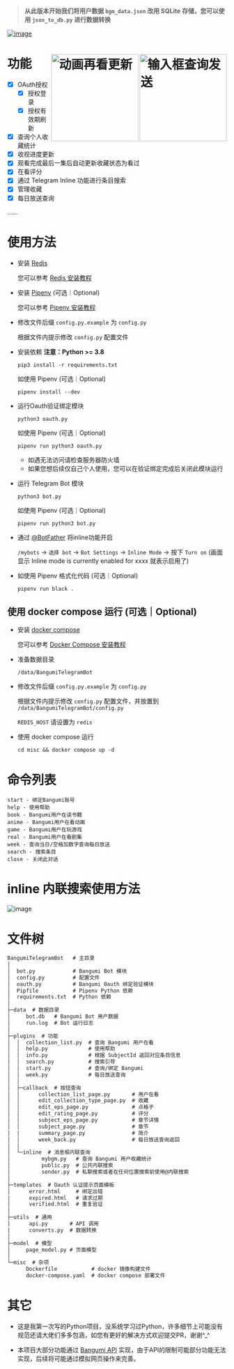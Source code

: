 > **从此版本开始我们将用户数据 `bgm_data.json` 改用 SQLite 存储，您可以使用 `json_to_db.py` 进行数据转换**

[![image](https://cdn.jsdelivr.net/gh/Ukenn2112/image/BangumiTelegramBot.png)](https://github.com/Ukenn2112/BangumiTelegramBot/)


# 功能 <img src="https://cdn.jsdelivr.net/gh/Ukenn2112/image/IMG_4622.gif" alt="输入框查询发送" width="200" align='right'><img src="https://cdn.jsdelivr.net/gh/Ukenn2112/image/IMG_4643.gif" alt="动画再看更新" width="200" align='right'>

- [x] OAuth授权
  - [x] 授权登录
  - [x] 授权有效期刷新
- [x] 查询个人收藏统计
- [x] 收视进度更新
- [x] 观看完成最后一集后自动更新收藏状态为看过
- [x] 在看评分
- [x] 通过 Telegram Inline 功能进行条目搜索
- [x] 管理收藏
- [x] 每日放送查询

......

# 使用方法

- 安装 [Redis](https://redis.io/)

  您可以参考 [Redis 安装教程](https://www.google.com/search?q=Redis%E5%AE%89%E8%A3%85%E6%95%99%E7%A8%8B)

- 安装 [Pipenv](https://pipenv.pypa.io/) (可选｜Optional)

  您可以参考 [Pipenv 安装教程](https://pipenv.pypa.io/en/latest/#install-pipenv-today)

- 修改文件后缀 `config.py.example` 为 `config.py`

  根据文件内提示修改 `config.py` 配置文件

- 安装依赖 **注意：Python >= 3.8**
  
  ```
  pip3 install -r requirements.txt
  ```

  如使用 Pipenv (可选｜Optional) 
  ```
  pipenv install --dev
  ```

- 运行Oauth验证绑定模块
  
  ```
  python3 oauth.py
  ```
  
  如使用 Pipenv (可选｜Optional) 
  ```
  pipenv run python3 oauth.py
  ```

  - 如遇无法访问请检查服务器防火墙
  - 如果您想后续仅自己个人使用，您可以在验证绑定完成后关闭此模块运行

- 运行 Telegram Bot 模块
  
  ```
  python3 bot.py
  ```

  如使用 Pipenv (可选｜Optional)
  ```
  pipenv run python3 bot.py
  ```

- 通过 [@BotFather](https://t.me/botfather) 将inline功能开启

  `/mybots` -> `选择 bot` -> `Bot Settings` -> `Inline Mode` -> 按下 `Turn on` (画面显示 Inline mode is currently enabled for xxxx 就表示启用了)

- 如使用 Pipenv 格式化代码 (可选｜Optional)

  ```
  pipenv run black .
  ```

## 使用 docker compose 运行 (可选｜Optional)

- 安装 [docker compose](https://docs.docker.com/compose/)

  您可以参考 [Docker Compose 安装教程](https://docs.docker.com/compose/install/)

- 准备数据目录

  `/data/BangumiTelegramBot`

- 修改文件后缀 `config.py.example` 为 `config.py`

  根据文件内提示修改 `config.py` 配置文件，并放置到 `/data/BangumiTelegramBot/config.py`

  `REDIS_HOST` 请设置为 `redis`

- 使用 docker compose 运行

  `cd misc && docker compose up -d`


# 命令列表

```
start - 绑定Bangumi账号
help - 使用帮助
book - Bangumi用户在读书籍
anime - Bangumi用户在看动画
game - Bangumi用户在玩游戏
real - Bangumi用户在看剧集
week - 查询当日/空格加数字查询每日放送
search - 搜索条目
close - 关闭此对话
```

# inline 内联搜索使用方法

![image](https://cdn.jsdelivr.net/gh/Ukenn2112/image@1.0.0/inline_query.png)

# 文件树

```txt
BangumiTelegramBot   # 主目录
│
│  bot.py            # Bangumi Bot 模块
│  config.py         # 配置文件
│  oauth.py          # Bangumi Oauth 绑定验证模块
│  Pipfile           # Pipenv Python 依赖
│  requirements.txt  # Python 依赖
│
├─data  # 数据目录
│     bot.db   # Bangumi Bot 用户数据
│     run.log  # Bot 运行日志
│
├─plugins  # 功能
│  │  collection_list.py  # 查询 Bangumi 用户在看
│  │  help.py             # 使用帮助
│  │  info.py             # 根据 SubjectId 返回对应条目信息
│  │  search.py           # 搜索引导
│  │  start.py            # 查询/绑定 Bangumi
│  │  week.py             # 每日放送查询
│  │
│  ├─callback  # 按钮查询
│  │      collection_list_page.py       # 用户在看
│  │      edit_collection_type_page.py  # 收藏
│  │      edit_eps_page.py              # 点格子
│  │      edit_rating_page.py           # 评分
│  │      subject_eps_page.py           # 章节详情
│  │      subject_page.py               # 章节
|  |      summary_page.py               # 简介
│  │      week_back.py                  # 每日放送查询返回
│  │
│  └─inline  # 消息框内联查询
│          mybgm.py   # 查询 Bangumi 用户收藏统计
│          public.py  # 公共内联搜索
│          sender.py  # 私聊搜索或者在任何位置搜索前使用@内联搜索
│
├─templates  # Oauth 认证提示页面模板
│      error.html     # 绑定出错
|      expired.html   # 请求过期
│      verified.html  # 重复验证
│
├─utils  # 通用
|      api.py       # API 调用
|      converts.py  # 数据转换
│
├─model  # 模型
│     page_model.py # 页面模型
│
└─misc  # 杂项
      Dockerfile           # docker 镜像构建文件
      docker-compose.yaml  # docker compose 部署文件
```

# 其它

- 这是我第一次写的Python项目，没系统学习过Python，许多细节上可能没有规范还请大佬们多多包涵，如您有更好的解决方式欢迎提交PR，谢谢^_^

- 本项目大部分功能通过 [Bangumi API](https://github.com/bangumi/api) 实现，由于API的限制可能部分功能无法实现，后续将可能通过模拟网页操作来完善。
